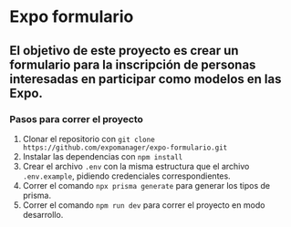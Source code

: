 # Expo formulario

## El objetivo de este proyecto es crear un formulario para la inscripción de personas interesadas en participar como modelos en las Expo.

### Pasos para correr el proyecto

1. Clonar el repositorio con `git clone https://github.com/expomanager/expo-formulario.git`
2. Instalar las dependencias con `npm install`
3. Crear el archivo `.env` con la misma estructura que el archivo `.env.example`, pidiendo credenciales correspondientes.
4. Correr el comando `npx prisma generate` para generar los tipos de prisma.
5. Correr el comando `npm run dev` para correr el proyecto en modo desarrollo.
